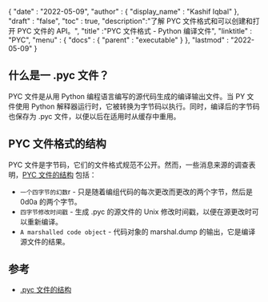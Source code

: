 {
  "date" : "2022-05-09",
  "author" : {
    "display_name" : "Kashif Iqbal"
},
  "draft" : "false",
  "toc" : true,
  "description":"了解 PYC 文件格式和可以创建和打开 PYC 文件的 API。",
  "title" :"PYC 文件格式 - Python 编译文件",
  "linktitle" : "PYC",
  "menu" : {
    "docs" : {
      "parent" : "executable"
}
},
  "lastmod" : "2022-05-09"
}

## 什么是一 .pyc 文件？

PYC 文件是从用 Python 编程语言编写的源代码生成的编译输出文件。当 PY 文件使用 Python 解释器运行时，它被转换为字节码以执行。同时，编译后的字节码也保存为 .pyc 文件，以便以后在适用时从缓存中重用。

## PYC 文件格式的结构

PYC 文件是字节码，它们的文件格式规范不公开。然而，一些消息来源的调查表明，[PYC 文件的结构](https://nedbatchelder.com/blog/200804/the_structure_of_pyc_files.html) 包括：

* `一个四字节的幻数`r - 只是随着编组代码的每次更改而更改的两个字节，然后是 0d0a 的两个字节。
* `四字节修改时间戳` - 生成 .pyc 的源文件的 Unix 修改时间戳，以便在源更改时可以重新编译。
* `A marshalled code object` - 代码对象的 marshal.dump 的输出，它是编译源文件的结果。

## 参考

* [.pyc 文件的结构](https://nedbatchelder.com/blog/200804/the_structure_of_pyc_files.html)

